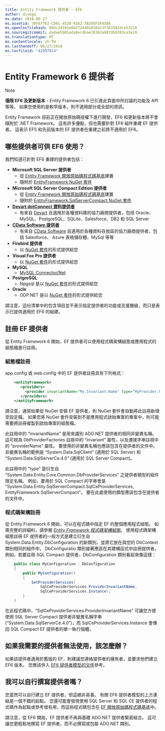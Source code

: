 ```yaml
---
title: Entity Framework 提供者 - EF6
author: divega
ms.date: 2018-06-27
ms.assetid: 7BFB7763-CD6C-4520-93A2-7B265F5FA586
ms.openlocfilehash: 98dc34591e8b2724401810a13f363382dce53218
ms.sourcegitcommit: dadee5905ada9ecdbae28363a682950383ce3e10
ms.translationtype: HT
ms.contentlocale: zh-TW
ms.lasthandoff: 08/27/2018
ms.locfileid: "42997914"
---
```

# <a name="entity-framework-6-providers"></a>Entity Framework 6 提供者
> [!NOTE]
> **僅限 EF6 及更新版本** - Entity Framework 6 已引進此頁面中所討論的功能及 API 等等。 如果您使用的是較早版本，則不適用部分或全部的資訊。

Entity Framework 目前正在開放原始碼授權下進行開發，EF6 和更新版本將不會隨附於 .NET Framework。 這有許多優點，但也需要針對 EF6 組件重建 EF 提供者。 這表示 EF5 和先前版本的 EF 提供者在重建之前將不適用於 EF6。

## <a name="which-providers-are-available-for-ef6"></a>哪些提供者可供 EF6 使用？

我們知道已針對 EF6 重建的提供者包括：

*   **Microsoft SQL Server 提供者**
    *   從 [Entity Framework 開放原始碼程式碼基底](http://github.com/aspnet/EntityFramework6)建置
    *   隨附於 [EntityFramework NuGet 套件](http://nuget.org/packages/EntityFramework)
*   **Microsoft SQL Server Compact Edition 提供者**
    *   從 [Entity Framework 開放原始碼程式碼基底](http://github.com/aspnet/EntityFramework6)建置
    *   隨附於 [EntityFramework.SqlServerCompact NuGet 套件](http://nuget.org/packages/EntityFramework.SqlServerCompact)
*   [**Devart dotConnect 資料提供者**](http://www.devart.com/dotconnect/)
    *   有來自 [Devart](http://www.devart.com/) 且適用於各種資料庫的協力廠商提供者，包括 Oracle、MySQL、PostgreSQL、SQLite、Salesforce、DB2 和 SQL Server
*   [**CData Software 提供者**](http://www.cdata.com/ado/)
    *   有來自 [CData Software](http://www.cdata.com/ado/) 且適用於各種資料存放區的協力廠商提供者，包括 Salesforce、 Azure 表格儲存體、MySql 等等
*   **Firebird 提供者**
    *   以 [NuGet 套件](http://www.nuget.org/packages/FirebirdSql.Data.FirebirdClient/)的形式提供給您
*   **Visual Fox Pro 提供者**
    *   以 [NuGet 套件](https://www.nuget.org/packages/VFPEntityFrameworkProvider2/)的形式提供給您
*   **MySQL**
    *   [MySQL Connector/Net](http://dev.mysql.com/downloads/connector/net/)
*   **PostgreSQL**
    *   Npgsql 是以 [NuGet 套件](http://www.nuget.org/packages/Npgsql.EF6/)的形式提供給您
*   **Oracle**
    *   ODP.NET 是以 [NuGet 套件](https://www.nuget.org/packages/Oracle.ManagedDataAccess.EntityFramework/)的形式提供給您

請注意，這份清單中的包含項目並不表示指定提供者的功能或支援層級，而只是表示已提供適用於 EF6 的組建。

## <a name="registering-ef-providers"></a>註冊 EF 提供者

從 Entity Framework 6 開始，EF 提供者可以使用程式碼架構組態或應用程式的組態檔進行註冊。

### <a name="config-file-registration"></a>組態檔註冊

app.config 或 web.config 中的 EF 提供者註冊具有下列格式：


``` xml
    <entityFramework>
       <providers>
         <provider invariantName="My.Invariant.Name" type="MyProvider.MyProviderServices, MyAssembly" />
       </providers>
    </entityFramework>
```

請注意，通常如果從 NuGet 安裝 EF 提供者，則 NuGet 套件會自動將此註冊新增至設定檔。 如果您將 NuGet 套件安裝到不是應用程式啟始專案的專案中，則可能需要將註冊複製到啟始專案的組態檔。

此註冊中的 “invariantName” 是用來識別 ADO.NET 提供者的相同非變異名稱。 這可視為 DbProviderFactories 註冊中的 “invariant” 屬性，以及連接字串註冊中的 “providerName” 屬性。 要使用的非變異名稱也應該包含在提供者的文件中。 非變異名稱的範例是 “System.Data.SqlClient” (適用於 SQL Server) 和 “System.Data.SqlServerCe.4.0” (適用於 SQL Server Compact)。

此註冊中的 “type” 是衍生自 “System.Data.Entity.Core.Common.DbProviderServices” 之提供者類型的組件限定名稱。 例如，要用於 SQL Compact 的字串會是 “System.Data.Entity.SqlServerCompact.SqlCeProviderServices, EntityFramework.SqlServerCompact”。 要在此處使用的類型應該包含在提供者的文件中。

### <a name="code-based-registration"></a>程式碼架構註冊

從 Entity Framework 6 開始，可以在程式碼中指定 EF 的整個應用程式組態。 如需完整的詳細料，請參閱 _[Entity Framework 程式碼架構組態](https://msdn.microsoft.com/en-us/data/jj680699)_。 使用程式碼架構組態註冊 EF 提供者的一般方式是建立衍生自 System.Data.Entity.DbConfiguration 的新類別，並將它放在與您的 DbContext 類別相同的組件中。 DbConfiguratio 類別接著應該在其建構函式中註冊提供者。 例如，若要註冊 SQL Compact 提供者，DbConfiguration 類別看起來像這樣：

``` csharp
    public class MyConfiguration : DbConfiguration
    {
        public MyConfiguration()
        {
            SetProviderServices(
                SqlCeProviderServices.ProviderInvariantName,
                SqlCeProviderServices.Instance);
        }
    }
```

在此程式碼中，“SqlCeProviderServices.ProviderInvariantName” 可讓您方便使用 SQL Server Compact 提供者非變異名稱字串 (“System.Data.SqlServerCe.4.0”)，而 SqlCeProviderServices.Instance 會傳回 SQL Compact EF 提供者的單一執行個體。

## <a name="what-if-the-provider-i-need-isnt-available"></a>如果我需要的提供者無法使用，該怎麼辦？

如果該提供者適用於舊版的 EF，則建議您連絡提供者的擁有者，並要求他們建立 EF6 版本。 您應該併入 [EF6 提供者模型的文件](~/ef6/fundamentals/providers/provider-model.md)參考。

## <a name="can-i-write-a-provider-myself"></a>我可以自行撰寫提供者嗎？

您當然可以自行建立 EF 提供者，但這絕非易事。 有關 EF6 提供者模型的上方連結是一個不錯的起點。 您還可能會發現使用 SQL Server 和 SQL CE 提供者的程式碼作為起點或參考很有用，而這些程式碼包含在 [EF 開放原始碼程式碼基底](https://github.com/aspnet/EntityFramework6)中。

請注意，從 EF6 開始，EF 提供者不再與基礎 ADO.NET 提供者緊密結合。 這可讓您更輕鬆地撰寫 EF 提供者，而不必撰寫或包裝 ADO.NET 類別。
